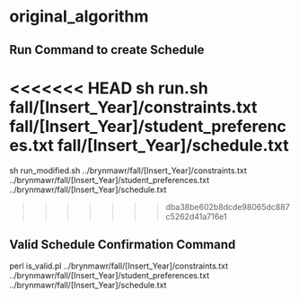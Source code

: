 # original_algorithm

## Run Command to create Schedule
<<<<<<< HEAD
sh run.sh fall/[Insert_Year]/constraints.txt fall/[Insert_Year]/student_preferences.txt fall/[Insert_Year]/schedule.txt
=======
sh run_modified.sh ../brynmawr/fall/[Insert_Year]/constraints.txt ../brynmawr/fall/[Insert_Year]/student_preferences.txt ../brynmawr/fall/[Insert_Year]/schedule.txt
>>>>>>> dba38be602b8dcde98065dc887c5262d41a716e1

## Valid Schedule Confirmation Command
perl is_valid.pl ../brynmawr/fall/[Insert_Year]/constraints.txt ../brynmawr/fall/[Insert_Year]/student_preferences.txt ../brynmawr/fall/[Insert_Year]/schedule.txt
